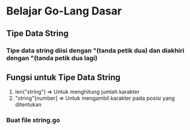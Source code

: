 # Belajar Go-Lang Dasar

## Tipe Data String

### Tipe data string diisi dengan "(tanda petik dua) dan diakhiri dengan "(tanda petik dua lagi)

## Fungsi untuk Tipe Data String

1. len("string") => Untuk menghitung jumlah karakter
2. "string"[number] => Untuk mengambil karakter pada posisi yang ditentukan

### Buat file string.go

```

```
